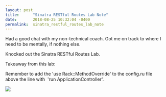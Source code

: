 ```yaml
---
layout: post
title:      "Sinatra RESTful Routes Lab Note"
date:       2018-08-25 10:32:04 -0400
permalink:  sinatra_restful_routes_lab_note
---
```



Had a good chat with my non-technical coach. Got me on track to where I need to be mentally, if nothing else.

Knocked out the Sinatra RESTful Routes Lab.

Takeaway from this lab:

Remember to add the 'use Rack::MethodOverride' to the config.ru file above the line with  'run ApplicationController'.

![](https://i.imgur.com/R3C0h9X.png)
